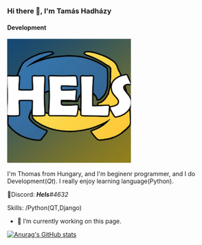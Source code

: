 ### Hi there 👋, I'm Tamás Hadházy
#### Development


![Development](https://github.com/Hels15/Hels15/blob/main/profile_picture.jpg) 

I'm Thomas from Hungary, and I'm beginenr programmer, and I do Development(*Qt*). I really enjoy learning language(Python).

🔴Discord: *__Hels__#4632*


Skills: /Python(QT,Django)

- 🔭 I’m currently working on this page. 





[![Anurag's GitHub stats](https://github-readme-stats.vercel.app/api?username=Hels15)](https://github.com/anuraghazra/github-readme-stats)
